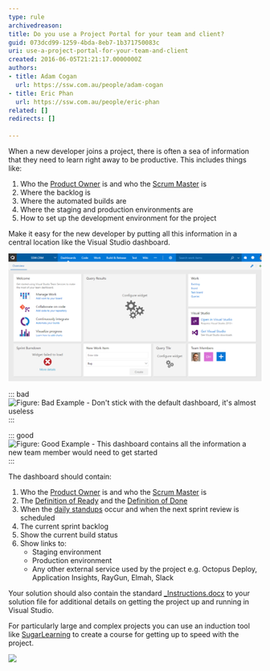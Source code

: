 ```yaml
---
type: rule
archivedreason: 
title: Do you use a Project Portal for your team and client?
guid: 073dcd99-1259-4bda-8eb7-1b371750083c
uri: use-a-project-portal-for-your-team-and-client
created: 2016-06-05T21:21:17.0000000Z
authors:
- title: Adam Cogan
  url: https://ssw.com.au/people/adam-cogan
- title: Eric Phan
  url: https://ssw.com.au/people/eric-phan
related: []
redirects: []

---
```


When a new developer joins a project, there is often a sea of information that they need to learn right away to be productive. This includes things like:

1. Who the 
         [Product Owner](/_layouts/15/FIXUPREDIRECT.ASPX?WebId=3dfc0e07-e23a-4cbb-aac2-e778b71166a2&TermSetId=07da3ddf-0924-4cd2-a6d4-a4809ae20160&TermId=a91de77d-a8dd-40be-b61a-bd6305e7183f) is and who the 
         [Scrum Master](/_layouts/15/FIXUPREDIRECT.ASPX?WebId=3dfc0e07-e23a-4cbb-aac2-e778b71166a2&TermSetId=07da3ddf-0924-4cd2-a6d4-a4809ae20160&TermId=c38e68bd-763b-4e19-b3ab-6083115ac1f2) is
2. Where the backlog is
3. Where the automated builds are
4. Where the staging and production environments are
5. How to set up the development environment for the project


Make it easy for the new developer by putting all this information in a central location like the Visual Studio dashboard.

![](plaindashboard.png)  


::: bad  
![Figure: Bad Example - Don't stick with the default dashboard, it's almost useless](2016-06-06\_8-00-55.png)  
:::


::: good  
![Figure: Good Example - This dashboard contains all the information a new team member would need to get started](2016-06-06\_9-15-14.png)  
:::
 

<!--endintro-->

The dashboard should contain:

1. Who the [Product Owner](/do-you-know-the-how-to-be-a-good-product-owner) is and who the [Scrum Master](/the-team-do-you-help-your-scrum-master-not-scrummaster-protect-and-serve-the-team) is
2. The [Definition of Ready](/have-a-definition-of-ready) and the [Definition of Done](/done-do-you-go-beyond-done-and-follow-a-definition-of-done)
3. When the [daily standups](/methodology-do-you-do-daily-scrums-aka-stand-up-meetings) occur and when the next sprint review is scheduled
4. The current sprint backlog
5. Show the current build status
6. Show links to:
    * Staging environment
    * Production environment
    * Any other external service used by the project e.g. Octopus Deploy, Application Insights, RayGun, Elmah, Slack


Your solution should also contain the standard [\_Instructions.docx](/Pages/DoYouMakeInstructions.aspx) to your solution file for additional details on getting the project up and running in Visual Studio.

For particularly large and complex projects you can use an induction tool like [SugarLearning](https://www.sugarlearning.com/) to create a course for getting up to speed with the project.

![](2016-06-06\_7-18-43.png)
